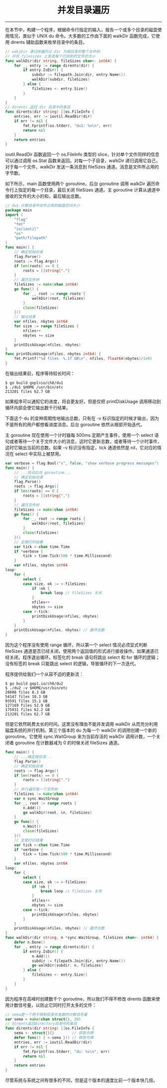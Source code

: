 <center><h1>并发目录遍历</h1></center>

---

在本节中，构建一个程序，根据命令行指定的输入，报告一个或多个目录的磁盘使用情况，类似于 UNIX du 命令。大多数的工作由下面的 walkDir 函数完成，它使用 dirents 辅助函数来枚举目录中的条目。

```go
// wakjDir 递归地遍历以 dir 为根目录的整个文件树
// 并在 filesizes 上发送每个已找到的文件的大小
func walkDir(dir string, fileSizes chan<- int64) {
    for _, entry := range dirents(dir) {
        if entry.IsDir() {
            subdir := filepath.Join(dir, entry.Name())
            walkDir(subdir, fileSizes)
        } else {
            fileSizes <- entry.Size()
        }
    }
}
// dirents 返回 dir 目录中的条目
func dirents(dir string) []os.FileInfo {
    entries, err := ioutil.ReadDir(dir)
    if err != nil {
        fmt.Fprintf(os.Stderr, "du1: %v\n", err)
        return nil
    }
    return entries
}
```

ioutil.ReadDir 函数返回一个 os.FileInfo 类型的 slice，针对单个文件同样的信息可以通过调用 os.Stat 函数来返回。对每一个子目录，walkDir 递归调用它自己，对于每一个文件，walkDir 发送一条消息到 fileSizes 通道。消息是文件所占用的字节数。

如下所示，main 函数使用两个 goroutine。后台 goroutine 调用 walkDir 遍历命令行上指定的每一个目录，最后关闭 fileSizes 通道。主 goroutine 计算从通道中接收的文件的大小的和，最后输出总数。

```go
// du1 计算目录中文件占用的磁盘空间大小
package main
import (
    "flag"
    "fmt"
    "io/ioutil"
    "os"
    "path/filepath"
)
func main() {
    // 确定初始目录
    flag.Parse()
    roots := flag.Args()
    if len(roots) == 0 {
        roots = []string{"."}
    }
    // 遍历文件树
    fileSizes := make(chan int64)
    go func() {
        for _, root := range roots {
            walkDir(root, fileSizes)
        }
        close(fileSizes)
    }()
    // 输出结果
    var nfiles, nbytes int64
    for size := range fileSizes {
        nfiles++
        nbytes += size
    }
    printDiskUsage(nfiles, nbytes)
}
func printDiskUsage(nfiles, nbytes int64) {
    fmt.Printf("%d files  %.1f GB\n", nfiles, float64(nbytes)/1e9)
}
```

在输出结果前，程序等待较长时间：

```
$ go build gopl>io/ch8/du1
$ ./du1 $HOME /usr/bin/etc
213201 files 62.7 GB
```

如果程序可以通知它的进度，将会更友好。但是仅把 printDiskUsage 调用移动到循环内部会使它输出数千行结果。

下面这个 du 的变种周期性地输出总数，只有在 -v 标识指定的时候才输出，因为不是所有的用户都想看进度消息。后台 goroutine 依然从根部开始迭代。

主 goroutine 现在使用一个计时器每 500ms 定期产生事件，使用一个 select 语句或者等待一个关于文件大小的消息，这时它更新总数，或者等待一个计时事件，这时它输出当前的总数。如果 -v 标识没有指定，tick 通道依然是 nil，它对应的情况在 select 中实际上被禁用。

```go
var verbose = flag.Bool("v", false, "show verbose progress messages")
func main() {
    // ...启动后台 goroutine...
    // 确定初始目录
    flag.Parse()
    roots := flag.Args()
    if len(roots) == 0 {
        roots = []string{"."}
    }
    // 遍历文件树
    fileSizes := make(chan int64)
    go func() {
        for _, root := range roots {
            walkDir(root, fileSizes)
        }
        close(fileSizes)
    }()
    // 定期打印结果
    var tick <-chan time.Time
    if *verbose {
        tick = time.Tick(500 * time.Millisecond)
    }
    var nfiles, nbytes int64
loop:
    for {
        select {
        case size, ok := <-fileSizes:
            if !ok {
                break loop // fileSizes 关闭
            }
            nfiles++
            nbytes += size
        case <-tick:
            printDiskUsage(nfiles, nbytes)
        }
    }
    printDiskUsage(nfiles, nbytes) // 最终总数
}
```

因为这个程序没有使用 range 循环，所以第一个 select 情况必须显式判断 fileSizes 通道是否已经关闭，使用两个返回值的形式进行接收操作。如果通道已经关闭，程序退出循环。标签化的 break 语句将跳出 select 和 for 循环的逻辑；没有标签的 break 只能跳出 select 的逻辑，导致循环的下一次迭代。

程序提供给我们一个从容不迫的更新流：

```
$ go build gop1.io/ch8/du2
$ ./du2 -v $HOME/usr/bin/etc
28608 files 8.3 GB
54147 files 10.3 GB
93591 files 15.1 GB
127169 files 52.9 GB
175931 files 62.2 GB
213201 files 62.7 GB
```

但是它依然耗费太长的时间。这里没有理由不能并发调用 walkDir 从而充分利用磁盘系统的并行机制。第三个版本的 du 为每一个 walkDir 的调用创建一个新的 goroutine。它使用 sync.WaitGroup 来为当前存活的 walkDir 调用计数，一个关闭者 goroutine 在计数器减为 0 的时候关闭 fileSizes 通道。

```go
func main() {
    // ...确定根目录...
    flag.Parse()
    // 确定初始目录
    roots := flag.Args()
    if len(roots) == 0 {
        roots = []string{"."}
    }
    // 并行遍历每一个文件树
    fileSizes := make(chan int64)
    var n sync.WaitGroup
    for _, root := range roots {
        n.Add(1)
        go walkDir(root, &n, fileSizes)
    }
    go func() {
        n.Wait()
        close(fileSizes)
    }()
    // 定期打印结果
    var tick <-chan time.Time
    if *verbose {
        tick = time.Tick(500 * time.Millisecond)
    }
    var nfiles, nbytes int64
loop:
    for {
        select {
        case size, ok := <-fileSizes:
            if !ok {
                break loop // fileSizes 关闭
            }
            nfiles++
            nbytes += size
        case <-tick:
            printDiskUsage(nfiles, nbytes)
        }
    }
    printDiskUsage(nfiles, nbytes) // 最终总数
}
func walkDir(dir string, n *sync.WaitGroup, fileSizes chan<- int64) {
    defer n.Done()
    for _, entry := range dirents(dir) {
        if entry.IsDir() {
            n.Add(1)
            subdir := filepath.Join(dir, entry.Name())
            go walkDir(subdir, n, fileSizes)
        } else {
            fileSizes <- entry.Size()
        }
    }
}
```

因为程序在高峰时创建数千个 goroutine，所以我们不得不修改 dirents 函数来使用计数信号量，以防止它同时打开太多的文件：

```go
// sema是一个用于限制目录并发数的计数信号量
var sema = make(chan struct{}, 20)
// dirents返回directory目录中的条目
func dirents(dir string) []os.FileInfo {
    sema <- struct{}{}        // 获取令牌
    defer func() { <-sema }() // 释放令牌
    entries, err := ioutil.ReadDir(dir)
    if err != nil {
        fmt.Fprintf(os.Stderr, "du: %v\n", err)
        return nil
    }
    return entries
}
```

尽管系统与系统之间有很多的不同，但是这个版本的速度比前一个版本快几倍。
